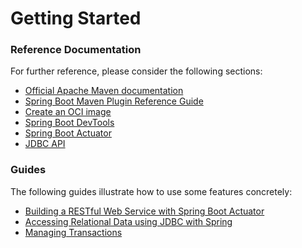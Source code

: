 # Getting Started

### Reference Documentation
For further reference, please consider the following sections:

* [Official Apache Maven documentation](https://maven.apache.org/guides/index.html)
* [Spring Boot Maven Plugin Reference Guide](https://docs.spring.io/spring-boot/docs/3.0.0-SNAPSHOT/maven-plugin/reference/html/)
* [Create an OCI image](https://docs.spring.io/spring-boot/docs/3.0.0-SNAPSHOT/maven-plugin/reference/html/#build-image)
* [Spring Boot DevTools](https://docs.spring.io/spring-boot/docs/3.0.0-SNAPSHOT/reference/htmlsingle/#using.devtools)
* [Spring Boot Actuator](https://docs.spring.io/spring-boot/docs/3.0.0-SNAPSHOT/reference/htmlsingle/#actuator)
* [JDBC API](https://docs.spring.io/spring-boot/docs/3.0.0-SNAPSHOT/reference/htmlsingle/#data.sql)

### Guides
The following guides illustrate how to use some features concretely:

* [Building a RESTful Web Service with Spring Boot Actuator](https://spring.io/guides/gs/actuator-service/)
* [Accessing Relational Data using JDBC with Spring](https://spring.io/guides/gs/relational-data-access/)
* [Managing Transactions](https://spring.io/guides/gs/managing-transactions/)


